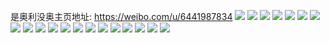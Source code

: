是奥利没奥主页地址: https://weibo.com/u/6441987834 
![](https://wx4.sinaimg.cn/mw2000/0071XVjAly1h9co9mxbyfj326l2wskjo.jpg) 
![](https://wx4.sinaimg.cn/mw2000/0071XVjAly1h9coa36po1j32c0340e85.jpg) 
![](https://wx4.sinaimg.cn/mw2000/0071XVjAly1h9co9vxxfrj33402c0x6r.jpg) 
![](https://wx4.sinaimg.cn/mw2000/0071XVjAly1h9co9t2qfqj32b2330b2d.jpg) 
![](https://wx4.sinaimg.cn/mw2000/0071XVjAly1h9coa0gni6j327p32x1l0.jpg) 
![](https://wx4.sinaimg.cn/mw2000/0071XVjAly1h9co9jqz0lj32c03407wj.jpg) 
![](https://wx4.sinaimg.cn/mw2000/0071XVjAly1h9co9ptpj4j32032o47wj.jpg) 
![](https://wx4.sinaimg.cn/mw2000/0071XVjAly1h98dvh48myj32c03407wl.jpg) 
![](https://wx4.sinaimg.cn/mw2000/0071XVjAly1h94xb8ic5lj32bs30s4qs.jpg) 
![](https://wx4.sinaimg.cn/mw2000/0071XVjAly1h94xbv515pj30wh170n85.jpg) 
![](https://wx4.sinaimg.cn/mw2000/0071XVjAly1h93qjmewlgj32by2rnb2b.jpg) 
![](https://wx4.sinaimg.cn/mw2000/0071XVjAly1h93qjnesiej32vt25v7wi.jpg) 
![](https://wx4.sinaimg.cn/mw2000/0071XVjAly1h93qjqcxyaj32c0340x6r.jpg) 
![](https://wx4.sinaimg.cn/mw2000/0071XVjAly1h93qjspyc8j32c0340e83.jpg) 
![](https://wx4.sinaimg.cn/mw2000/0071XVjAgy1h2o8v8ge10j30u00x578v.jpg) 
![](https://wx4.sinaimg.cn/mw2000/0071XVjAgy1h2o8v8ta92j30u0124q9i.jpg) 
![](https://wx4.sinaimg.cn/mw2000/0071XVjAly1gz816w613rj30u00u0jwy.jpg) 
![](https://wx4.sinaimg.cn/mw2000/0071XVjAly1gz816wyphxj30u00u00zi.jpg) 
![](https://wx4.sinaimg.cn/mw2000/0071XVjAly1gz816xl8v1j30ni11rwig.jpg) 
![](https://wx4.sinaimg.cn/mw2000/0071XVjAly1gz816ylzqvj30u01gxgvs.jpg) 
